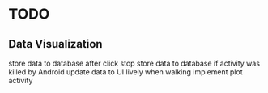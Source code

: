 # TODO

## Data Visualization
store data to database after click stop
store data to database if activity was killed by Android
update data to UI lively when walking
implement plot activity